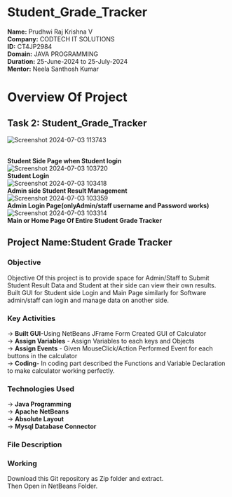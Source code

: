 # Student_Grade_Tracker

**Name:** Prudhwi Raj Krishna V <br>
**Company:** CODTECH IT SOLUTIONS <br>
**ID:** CT4JP2984 <br>
**Domain:** JAVA PROGRAMMING <br>
**Duration:** 25-June-2024 to 25-July-2024 <br>
**Mentor:** Neela Santhosh Kumar <br>
# Overview Of Project
## Task 2:  Student_Grade_Tracker 
![Screenshot 2024-07-03 113743](https://github.com/PrudhwiRaj1/Student_Grade_Tracker/assets/174160463/ba245b8c-7675-456b-a06b-032305c2e97a)

<br> **Student Side  Page when Student login** <br>
![Screenshot 2024-07-03 103720](https://github.com/PrudhwiRaj1/Student_Grade_Tracker/assets/174160463/cf61de4c-2935-463a-a9ad-cf2b51a38053)
<br>**Student Login**<br>
![Screenshot 2024-07-03 103418](https://github.com/PrudhwiRaj1/Student_Grade_Tracker/assets/174160463/85eb89ca-68fe-446e-9583-468c67abe9ea)
<br> **Admin side Student Result Management** <br>
![Screenshot 2024-07-03 103359](https://github.com/PrudhwiRaj1/Student_Grade_Tracker/assets/174160463/2881e71a-b23f-4d23-a7f0-e74f5d940bad)
<br> **Admin Login Page(onlyAdmin/staff username and Password works)** <br>
![Screenshot 2024-07-03 103314](https://github.com/PrudhwiRaj1/Student_Grade_Tracker/assets/174160463/9f60e4d4-d76e-40e3-8d0d-dd3ff04d7c34)
<br>**Main or Home Page Of Entire Student Grade Tracker**


## Project Name:Student Grade Tracker
### Objective
Objective Of this project is to provide space for Admin/Staff to Submit Student Result Data and Student at their side can view their own results.
Built GUI for Student side Login and Main Page similarly for Software admin/staff can login and manage data on another side.
### Key Activities
-> **Built GUI**-Using NetBeans JFrame Form Created GUI of Calculator<br>
-> **Assign Variables** - Assign Variables to each keys and  Objects<br>
-> **Assign Events** - Given MouseClick/Action Performed Event for each buttons in the calculator<br>
-> **Coding**- In coding part described the Functions and Variable Declaration to make calculator working perfectly.<br>
### Technologies Used
-> **Java Programming**<br>
-> **Apache NetBeans**<br>
-> **Absolute Layout**<br>
-> **Mysql Database Connector**
### File Description


### Working 
Download this Git repository as Zip folder and extract.<br>
Then Open in NetBeans Folder.
